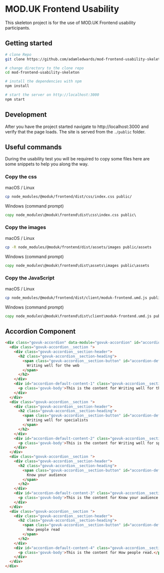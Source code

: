 # MOD.UK Frontend Usability

This skeleton project is for the use of MOD.UK Frontend usability participants.

## Getting started

```bash
# clone Repo
git clone https://github.com/adamledwards/mod-frontend-usability-skeleton.git

# change directory to the clone repo
cd mod-frontend-usability-skeleton

# install the dependencies with npm
npm install

# start the server on http://localhost:3000
npm start
```

## Development 

After you have the project started navigate to http://localhost:3000 and verify that the page loads.
The site is served from the `./public` folder.


## Useful commands 

During the usability test you will be required to copy some files here are some snippets to help you along the way.

### Copy the css

macOS / Linux
```bash
cp node_modules/@moduk/frontend/dist/css/index.css public/
```

Windows (command prompt)
```cmd
copy node_modules\@moduk\frontend\dist\css\index.css public\
```

### Copy the images

macOS / Linux
```bash
cp -R node_modules/@moduk/frontend/dist/assets/images public/assets
```

Windows (command prompt)
```cmd
copy node_modules\@moduk\frontend\dist\assets\images public\assets
```

### Copy the JavaScript

macOS / Linux
```bash
cp node_modules/@moduk/frontend/dist/client/moduk-frontend.umd.js public/
```

Windows (command prompt)
```cmd
copy node_modules\@moduk\frontend\dist\client\moduk-frontend.umd.js public\
```

## Accordion Component

```html
<div class="govuk-accordion" data-module="govuk-accordion" id="accordion-default">
  <div class="govuk-accordion__section ">
    <div class="govuk-accordion__section-header">
      <h2 class="govuk-accordion__section-heading">
        <span class="govuk-accordion__section-button" id="accordion-default-heading-1">
          Writing well for the web
        </span>
      </h2>
    </div>
    <div id="accordion-default-content-1" class="govuk-accordion__section-content" aria-labelledby="accordion-default-heading-1">
      <p class='govuk-body'>This is the content for Writing well for the web.</p>
    </div>
  </div>
  <div class="govuk-accordion__section ">
    <div class="govuk-accordion__section-header">
      <h2 class="govuk-accordion__section-heading">
        <span class="govuk-accordion__section-button" id="accordion-default-heading-2">
          Writing well for specialists
        </span>
      </h2>
    </div>
    <div id="accordion-default-content-2" class="govuk-accordion__section-content" aria-labelledby="accordion-default-heading-2">
      <p class='govuk-body'>This is the content for Writing well for specialists.</p>
    </div>
  </div>
  <div class="govuk-accordion__section ">
    <div class="govuk-accordion__section-header">
      <h2 class="govuk-accordion__section-heading">
        <span class="govuk-accordion__section-button" id="accordion-default-heading-3">
          Know your audience
        </span>
      </h2>
    </div>
    <div id="accordion-default-content-3" class="govuk-accordion__section-content" aria-labelledby="accordion-default-heading-3">
      <p class='govuk-body'>This is the content for Know your audience.</p>
    </div>
  </div>
  <div class="govuk-accordion__section ">
    <div class="govuk-accordion__section-header">
      <h2 class="govuk-accordion__section-heading">
        <span class="govuk-accordion__section-button" id="accordion-default-heading-4">
          How people read
        </span>
      </h2>
    </div>
    <div id="accordion-default-content-4" class="govuk-accordion__section-content" aria-labelledby="accordion-default-heading-4">
      <p class='govuk-body'>This is the content for How people read.</p>
    </div>
  </div>
</div>
```